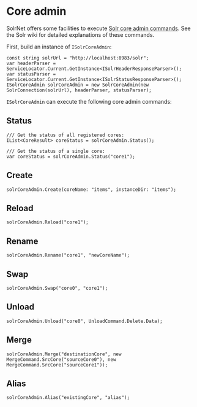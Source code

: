 # Core admin

SolrNet offers some facilities to execute [Solr core admin commands](https://wiki.apache.org/solr/CoreAdmin). See the Solr wiki for detailed explanations of these commands.

First, build an instance of `ISolrCoreAdmin`:

```
const string solrUrl = "http://localhost:8983/solr";
var headerParser = ServiceLocator.Current.GetInstance<ISolrHeaderResponseParser>();
var statusParser = ServiceLocator.Current.GetInstance<ISolrStatusResponseParser>();
ISolrCoreAdmin solrCoreAdmin = new SolrCoreAdmin(new SolrConnection(solrUrl), headerParser, statusParser);
```

`ISolrCoreAdmin` can execute the following core admin commands:

## Status

```
/// Get the status of all registered cores:
IList<CoreResult> coreStatus = solrCoreAdmin.Status();

/// Get the status of a single core:
var coreStatus = solrCoreAdmin.Status("core1");
```

## Create

```
solrCoreAdmin.Create(coreName: "items", instanceDir: "items");
```

## Reload

```
solrCoreAdmin.Reload("core1");
```

## Rename

```
solrCoreAdmin.Rename("core1", "newCoreName");
```

## Swap

```
solrCoreAdmin.Swap("core0", "core1");
```

## Unload

```
solrCoreAdmin.Unload("core0", UnloadCommand.Delete.Data);
```

## Merge

```
solrCoreAdmin.Merge("destinationCore", new MergeCommand.SrcCore("sourceCore0"), new MergeCommand.SrcCore("sourceCore1"));
```

## Alias

```
solrCoreAdmin.Alias("existingCore", "alias");
```
